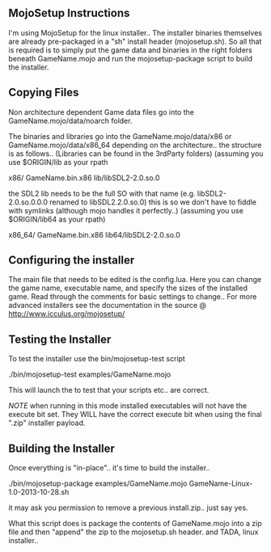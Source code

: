 MojoSetup Instructions
---------------

I'm using MojoSetup for the linux installer.. The installer binaries themselves are already pre-packaged in a "sh" install header (mojosetup.sh).  So all that is required is to simply put the game data and binaries in the right  folders beneath GameName.mojo and run the mojosetup-package script to build the installer.

Copying Files
--------------

Non architecture dependent Game data files go into the GameName.mojo/data/noarch folder.

The binaries and libraries go into the GameName.mojo/data/x86 or GameName.mojo/data/x86_64 depending on the architecture..  the structure is as follows..  (Libraries can be found in the 3rdParty folders) (assuming you use $ORIGIN/lib as your rpath

x86/
  GameName.bin.x86
  lib/libSDL2-2.0.so.0

the SDL2 lib needs to be the full SO with that name (e.g. libSDL2-2.0.so.0.0.0 renamed to libSDL2.2.0.so.0)  this is so we don't have to fiddle with symlinks (although mojo handles it perfectly..) (assuming you use $ORIGIN/lib64 as your rpath)

x86_64/
  GameName.bin.x86
  lib64/libSDL2-2.0.so.0

Configuring the installer
-------------------------

The main file that needs to be edited is the config.lua.  Here you can change the game name, executable name, and specify the sizes of the installed game. Read through the comments for basic settings to change..    For more advanced installers see the documentation in the source @ http://www.icculus.org/mojosetup/

Testing the Installer
---------------------

To test the installer use the bin/mojosetup-test script

./bin/mojosetup-test examples/GameName.mojo

This will launch the to test that your scripts etc.. are correct. 

*NOTE* when running in this mode installed executables will not have the execute bit set. They WILL have the correct execute bit when using the final ".zip" installer payload.

Building the Installer
----------------------
Once everything is "in-place".. it's time to build the installer..   

./bin/mojosetup-package examples/GameName.mojo GameName-Linux-1.0-2013-10-28.sh

it may ask you permission to remove a previous install.zip.. just say yes.

What this script does is package the contents of GameName.mojo into a zip file and then "append" the zip to the mojosetup.sh header.  and TADA, linux installer..

